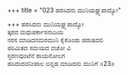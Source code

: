 +++
title = "023 ಹರಸಿದನು ಮುನಿಯಘ್ರ್ಯಪಾದ್ಯೋ"

+++
ಹರಸಿದನು ಮುನಿಯಘ್ರ್ಯಪಾದ್ಯೋ  
ತ್ಕರವ ಮಧುಪರ್ಕಾಸನಾದಿಯ  
ನರಸ ಮಾಡಿದನಮರಮುನಿ ಕೈಕೊಂಡು ಹರುಷದಲಿ   
ಪರಿಮಿತದ ಸಮಯದ ವಚೋ ವಿ  
ಸ್ತರಣವುಂಟೆನೆ ರಾಯನೋಲಗ  
ಹರಿದುದವನೀಪಾಲ ಬಿನ್ನಹ ಮಾಡಿದನು ಮುನಿಗೆ     ॥23॥